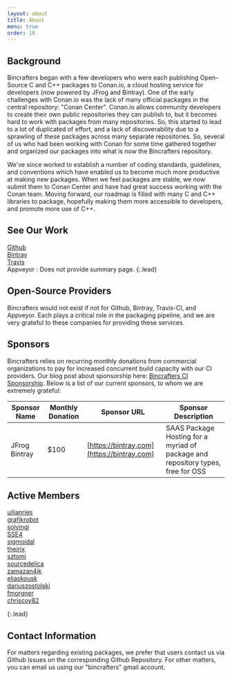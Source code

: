 ```yaml
---
layout: about
title: About
menu: true
order: 10
---
```

## Background  
Bincrafters began with a few developers who were each publishing Open-Source C and C++ packages to Conan.io, a cloud hosting service for developers (now powered by JFrog and Bintray). One of the early challenges with Conan.io was the lack of many official packages in the central repository: "Conan Center".  Conan.io allows community developers to create their own public repositories they can publish to, but it becomes hard to work with packages from many repositories. So, this started to lead to a lot of duplicated of effort, and a lack of discoverability due to a sprawling of these packages across many separate repositories.  So, several of us who had been working with Conan for some time gathered together and organized our packages into what is now the Bincrafters repository.  

We've since worked to establish a number of coding standards, guidelines, and conventions which have enabled us to become much more productive at making new packages.  When we feel packages are stable, we now submit them to Conan Center and have had great success working with the Conan team.  Moving forward, our roadmap is filled with many C and C++ libraries to package, hopefully making them more accessible to developers, and promote more use of C++.   

## See Our Work  
[Github](https://github.com/bincrafters)  
[Bintray](https://bintray.com/bincrafters)  
[Travis](https://travis-ci.org/bincrafters)  
Appveyor : Does not provide summary page. 
{:.lead}

## Open-Source Providers  
Bincrafters would not exist if not for Github, Bintray, Travis-CI, and Appveyor. Each plays a critical role in the packaging pipeline, and we are very grateful to these companies for providing these services. 

## Sponsors  
Bincrafters relies on recurring monthly donations from commercial organizations to pay for increased concurrent build capacity with our CI providers.  Our blog post about sponsorship here: [Bincrafters CI Sponsorship](https://bincrafters.github.io/2017/11/20/Continuous-Integration-Sponsorship/).  Below is a list of our current sponsors, to whom we are extremely grateful:

|Sponsor Name| Monthly Donation| Sponsor URL| Sponsor Description| 
|----------------|--------------------|---------------|-----------------------|
|JFrog Bintray  | $100					| [https://bintray.com](https://bintray.com)| SAAS Package Hosting for a myriad of package and repository types, free for OSS|

## Active Members  
[uilianries](https://github.com/uilianries)  
[grafikrobot](https://github.com/grafikrobot)  
[solvingj](https://github.com/solvingj)  
[SSE4](https://github.com/SSE4)  
[sigmoidal](https://www.npcglib.org/~stathis/blog)  
[theirix](https://github.com/theirix)  
[sztomi](https://github.com/sztomi)  
[sourcedelica](https://github.com/sourcedelica)  
[zamazan4ik](https://github.com/zamazan4ik)  
[eliaskousk](https://github.com/eliaskousk)  
[dariuszostolski](https://github.com/dariuszostolski)  
[fmorgner](https://github.com/fmorgner)  
[chriscoy82](chriscoy82)  

{:.lead}

## Contact Information  
For matters regarding existing packages, we prefer that users contact us via Github Issues on the corresponding Github Repository.  For other matters, you can email us using our "bincrafters" gmail account. 